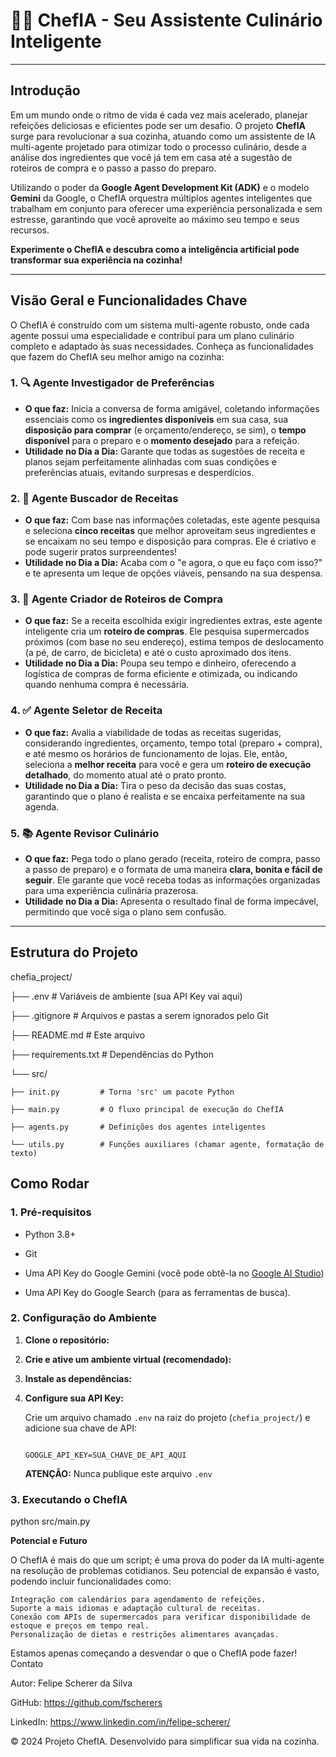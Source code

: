# 🧑‍🍳 ChefIA - Seu Assistente Culinário Inteligente

---

## Introdução

Em um mundo onde o ritmo de vida é cada vez mais acelerado, planejar refeições deliciosas e eficientes pode ser um desafio. O projeto **ChefIA** surge para revolucionar a sua cozinha, atuando como um assistente de IA multi-agente projetado para otimizar todo o processo culinário, desde a análise dos ingredientes que você já tem em casa até a sugestão de roteiros de compra e o passo a passo do preparo.

Utilizando o poder da **Google Agent Development Kit (ADK)** e o modelo **Gemini** da Google, o ChefIA orquestra múltiplos agentes inteligentes que trabalham em conjunto para oferecer uma experiência personalizada e sem estresse, garantindo que você aproveite ao máximo seu tempo e seus recursos.

**Experimente o ChefIA e descubra como a inteligência artificial pode transformar sua experiência na cozinha!**

---

## Visão Geral e Funcionalidades Chave

O ChefIA é construído com um sistema multi-agente robusto, onde cada agente possui uma especialidade e contribui para um plano culinário completo e adaptado às suas necessidades. Conheça as funcionalidades que fazem do ChefIA seu melhor amigo na cozinha:

### 1. 🔍 Agente Investigador de Preferências

* **O que faz:** Inicia a conversa de forma amigável, coletando informações essenciais como os **ingredientes disponíveis** em sua casa, sua **disposição para comprar** (e orçamento/endereço, se sim), o **tempo disponível** para o preparo e o **momento desejado** para a refeição.
* **Utilidade no Dia a Dia:** Garante que todas as sugestões de receita e planos sejam perfeitamente alinhadas com suas condições e preferências atuais, evitando surpresas e desperdícios.

### 2. 🍲 Agente Buscador de Receitas

* **O que faz:** Com base nas informações coletadas, este agente pesquisa e seleciona **cinco receitas** que melhor aproveitam seus ingredientes e se encaixam no seu tempo e disposição para compras. Ele é criativo e pode sugerir pratos surpreendentes!
* **Utilidade no Dia a Dia:** Acaba com o "e agora, o que eu faço com isso?" e te apresenta um leque de opções viáveis, pensando na sua despensa.

### 3. 🛒 Agente Criador de Roteiros de Compra

* **O que faz:** Se a receita escolhida exigir ingredientes extras, este agente inteligente cria um **roteiro de compras**. Ele pesquisa supermercados próximos (com base no seu endereço), estima tempos de deslocamento (a pé, de carro, de bicicleta) e até o custo aproximado dos itens.
* **Utilidade no Dia a Dia:** Poupa seu tempo e dinheiro, oferecendo a logística de compras de forma eficiente e otimizada, ou indicando quando nenhuma compra é necessária.

### 4. ✅ Agente Seletor de Receita

* **O que faz:** Avalia a viabilidade de todas as receitas sugeridas, considerando ingredientes, orçamento, tempo total (preparo + compra), e até mesmo os horários de funcionamento de lojas. Ele, então, seleciona a **melhor receita** para você e gera um **roteiro de execução detalhado**, do momento atual até o prato pronto.
* **Utilidade no Dia a Dia:** Tira o peso da decisão das suas costas, garantindo que o plano é realista e se encaixa perfeitamente na sua agenda.

### 5. 📚 Agente Revisor Culinário

* **O que faz:** Pega todo o plano gerado (receita, roteiro de compra, passo a passo de preparo) e o formata de uma maneira **clara, bonita e fácil de seguir**. Ele garante que você receba todas as informações organizadas para uma experiência culinária prazerosa.
* **Utilidade no Dia a Dia:** Apresenta o resultado final de forma impecável, permitindo que você siga o plano sem confusão.

---

## Estrutura do Projeto

chefia_project/

├── .env                # Variáveis de ambiente (sua API Key vai aqui)

├── .gitignore          # Arquivos e pastas a serem ignorados pelo Git

├── README.md           # Este arquivo

├── requirements.txt    # Dependências do Python

└── src/

    ├── init.py         # Torna 'src' um pacote Python

    ├── main.py         # O fluxo principal de execução do ChefIA

    ├── agents.py       # Definições dos agentes inteligentes

    └── utils.py        # Funções auxiliares (chamar agente, formatação de texto)


## Como Rodar


### 1. Pré-requisitos


* Python 3.8+

* Git

* Uma API Key do Google Gemini (você pode obtê-la no [Google AI Studio](https://aistudio.google.com/))

* Uma API Key do Google Search (para as ferramentas de busca).


### 2. Configuração do Ambiente


1.  **Clone o repositório:**



2.  **Crie e ative um ambiente virtual (recomendado):**



3.  **Instale as dependências:**



4.  **Configure sua API Key:**

    Crie um arquivo chamado `.env` na raiz do projeto (`chefia_project/`) e adicione sua chave de API:

    ```

    GOOGLE_API_KEY=SUA_CHAVE_DE_API_AQUI

    ```

    **ATENÇÃO:** Nunca publique este arquivo `.env` 


### 3. Executando o ChefIA

python src/main.py


**Potencial e Futuro**

O ChefIA é mais do que um script; é uma prova do poder da IA multi-agente na resolução de problemas cotidianos. Seu potencial de expansão é vasto, podendo incluir funcionalidades como:

    Integração com calendários para agendamento de refeições.
    Suporte a mais idiomas e adaptação cultural de receitas.
    Conexão com APIs de supermercados para verificar disponibilidade de estoque e preços em tempo real.
    Personalização de dietas e restrições alimentares avançadas.

Estamos apenas começando a desvendar o que o ChefIA pode fazer!
Contato

Autor: Felipe Scherer da Silva

GitHub: https://github.com/fscherers

LinkedIn: https://www.linkedin.com/in/felipe-scherer/

© 2024 Projeto ChefIA. Desenvolvido para simplificar sua vida na cozinha.
